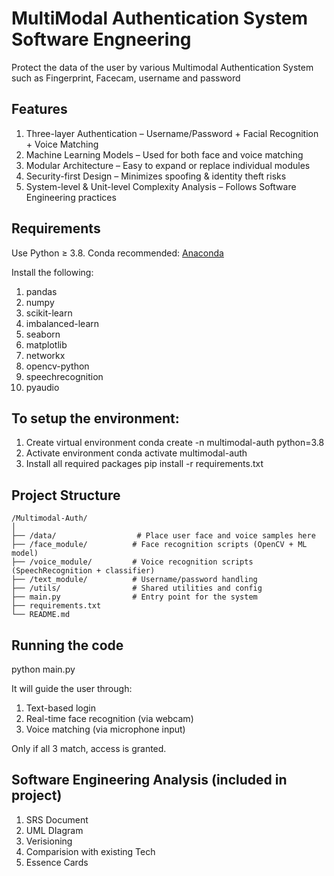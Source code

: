 # MultiModal Authentication System Software Engneering 

Protect the data of the user by various Multimodal Authentication System such as Fingerprint, Facecam, username and password 

## Features
1. Three-layer Authentication – Username/Password + Facial Recognition + Voice Matching
2. Machine Learning Models – Used for both face and voice matching
3. Modular Architecture – Easy to expand or replace individual modules
4. Security-first Design – Minimizes spoofing & identity theft risks
5. System-level & Unit-level Complexity Analysis – Follows Software Engineering practices

## Requirements

Use Python ≥ 3.8. Conda recommended: [Anaconda](https://docs.anaconda.com/anaconda/install/linux/)

Install the following:
1. pandas
2. numpy
3. scikit-learn
4. imbalanced-learn
5. seaborn
6. matplotlib
7. networkx
8. opencv-python
9. speechrecognition
10. pyaudio


## To setup the environment:
1. Create virtual environment
   conda create -n multimodal-auth python=3.8
2. Activate environment
   conda activate multimodal-auth
3. Install all required packages
   pip install -r requirements.txt

## Project Structure 
```plaintext
/Multimodal-Auth/
│
├── /data/                  # Place user face and voice samples here
├── /face_module/          # Face recognition scripts (OpenCV + ML model)
├── /voice_module/         # Voice recognition scripts (SpeechRecognition + classifier)
├── /text_module/          # Username/password handling
├── /utils/                # Shared utilities and config
├── main.py                # Entry point for the system
├── requirements.txt
└── README.md
```

## Running the code
python main.py

It will guide the user through:
1. Text-based login
2. Real-time face recognition (via webcam)
3. Voice matching (via microphone input)

Only if all 3 match, access is granted.

## Software Engineering Analysis (included in project)
1. SRS Document 
2. UML DIagram
3. Verisioning
4. Comparision with existing Tech
5. Essence Cards
   

